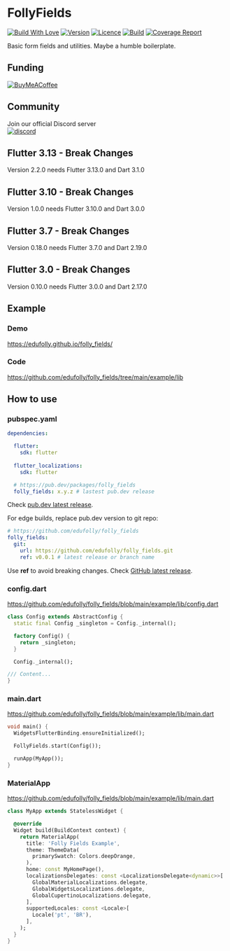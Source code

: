 # FollyFields

[![Build With Love](https://img.shields.io/badge/%20built%20with-%20%E2%9D%A4-ff69b4.svg)](https://github.com/edufolly/folly_fields/stargazers)
[![Version](https://img.shields.io/pub/v/folly_fields?color=orange)](https://pub.dev/packages/folly_fields)
[![Licence](https://img.shields.io/github/license/edufolly/folly_fields?color=blue)](https://github.com/edufolly/folly_fields/blob/main/LICENSE)
[![Build](https://img.shields.io/github/actions/workflow/status/edufolly/folly_fields/main.yml?branch=main)](https://github.com/edufolly/folly_fields/releases/latest)
[![Coverage Report](https://img.shields.io/badge/coverage-report-C08EA1)](https://edufolly.github.io/folly_fields/coverage/html/)

Basic form fields and utilities. Maybe a humble boilerplate.

## Funding

[![BuyMeACoffee](https://www.buymeacoffee.com/assets/img/guidelines/download-assets-sm-2.svg)](https://www.buymeacoffee.com/edufolly)

## Community

<div>
  <span>
    <div>Join our official Discord server</div>
    <a href="https://discord.gg/q67sGqkpvH">
      <img alt="discord" src="https://img.shields.io/badge/Discord-7289da?style=for-the-badge&logo=discord&logoColor=FFFFFF"/>
    </a>
  </span>
</div>

## Flutter 3.13 - Break Changes

Version 2.2.0 needs Flutter 3.13.0 and Dart 3.1.0

## Flutter 3.10 - Break Changes

Version 1.0.0 needs Flutter 3.10.0 and Dart 3.0.0

## Flutter 3.7 - Break Changes

Version 0.18.0 needs Flutter 3.7.0 and Dart 2.19.0

## Flutter 3.0 - Break Changes

Version 0.10.0 needs Flutter 3.0.0 and Dart 2.17.0

## Example

### Demo

https://edufolly.github.io/folly_fields/

### Code

https://github.com/edufolly/folly_fields/tree/main/example/lib

## How to use

### pubspec.yaml

``` yaml
dependencies:

  flutter:
    sdk: flutter
  
  flutter_localizations:
    sdk: flutter

  # https://pub.dev/packages/folly_fields
  folly_fields: x.y.z # lastest pub.dev release
```

Check [pub.dev latest release](https://pub.dev/packages/folly_fields).

For edge builds, replace pub.dev version to git repo:

``` yaml
# https://github.com/edufolly/folly_fields
folly_fields:
  git:
    url: https://github.com/edufolly/folly_fields.git
    ref: v0.0.1 # latest release or branch name
```

Use **ref** to avoid breaking changes.
Check [GitHub latest release](https://github.com/edufolly/folly_fields/releases).

### config.dart

https://github.com/edufolly/folly_fields/blob/main/example/lib/config.dart

```dart
class Config extends AbstractConfig {
  static final Config _singleton = Config._internal();

  factory Config() {
    return _singleton;
  }

  Config._internal();

/// Content...
}
```

### main.dart

https://github.com/edufolly/folly_fields/blob/main/example/lib/main.dart

```dart
void main() {
  WidgetsFlutterBinding.ensureInitialized();

  FollyFields.start(Config());

  runApp(MyApp());
}
```

### MaterialApp

https://github.com/edufolly/folly_fields/blob/main/example/lib/main.dart

```dart
class MyApp extends StatelessWidget {

  @override
  Widget build(BuildContext context) {
    return MaterialApp(
      title: 'Folly Fields Example',
      theme: ThemeData(
        primarySwatch: Colors.deepOrange,
      ),
      home: const MyHomePage(),
      localizationsDelegates: const <LocalizationsDelegate<dynamic>>[
        GlobalMaterialLocalizations.delegate,
        GlobalWidgetsLocalizations.delegate,
        GlobalCupertinoLocalizations.delegate,
      ],
      supportedLocales: const <Locale>[
        Locale('pt', 'BR'),
      ],
    );
  }
}
```
